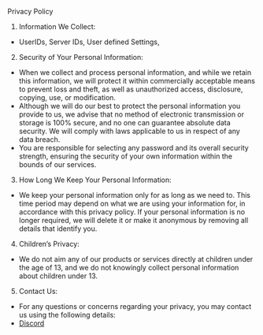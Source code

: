 Privacy Policy
1) Information We Collect:
- UserIDs, Server IDs, User defined Settings, 

2) Security of Your Personal Information:
- When we collect and process personal information, and while we retain this information, we will protect it within commercially acceptable means to prevent loss and theft, as well as unauthorized access, disclosure, copying, use, or modification.
- Although we will do our best to protect the personal information you provide to us, we advise that no method of electronic transmission or storage is 100% secure, and no one can guarantee absolute data security. We will comply with laws applicable to us in respect of any data breach.
- You are responsible for selecting any password and its overall security strength, ensuring the security of your own information within the bounds of our services.


3) How Long We Keep Your Personal Information:
- We keep your personal information only for as long as we need to. This time period may depend on what we are using your information for, in accordance with this privacy policy. If your personal information is no longer required, we will delete it or make it anonymous by removing all details that identify you.


4) Children’s Privacy:
- We do not aim any of our products or services directly at children under the age of 13, and we do not knowingly collect personal information about children under 13.


5) Contact Us:

- For any questions or concerns regarding your privacy, you may contact us using the following details:
- [Discord](https://discord.gg/social-haven-1151537754744832121)
